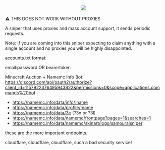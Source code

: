 
<h1 align="center" class="icon">
  <a>
    <img src="https://avatars.githubusercontent.com/u/84757238?v=4"></img>
  </a>
</h1>

⚠️ THIS DOES NOT WORK WITHOUT PROXIES

A sniper that uses proxies and mass account support, it sends periodic requests.

Note: If you are coming into this sniper expecting to claim anything with a single account and no proxies you will be highly disappointed.

accounts.txt format:

email:password
OR
bearertoken

Minecraft Auction + Namemc Info Bot: https://discord.com/api/oauth2/authorize?client_id=1157922376495943822&permissions=0&scope=applications.commands%20bot

- https://namemc.info/data/info/:name
- https://namemc.info/data/profile/:name
- https://namemc.info/data/3c (?3n or ?3l)
- https://namemc.info/data/namemc/frontpage?pages=1&searches=1
- https://namemc.info/data/namemc/skinart/logo/samouraisniper

these are the more important endpoints.

cloudflare, cloudflare, cloudflare, such a bad security service!
